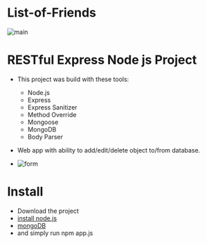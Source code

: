 # List-of-Friends

![main](https://lh5.googleusercontent.com/8BJfLcveYBTLcVS-n5R2YsmLxWKSX-wOXaP6z4JhC4tGhBhpe7E4dMbxFmsJxLR9ubiKl_bdQeAgT1HpCXC5=w1299-h639)

# RESTful Express Node js Project
* This project was build with these tools:
  * Node.js
  * Express
  * Express Sanitizer
  * Method Override
  * Mongoose
  * MongoDB
  * Body Parser
  
* Web app with ability to add/edit/delete object to/from database.
* ![form](https://lh4.googleusercontent.com/MGDR3cDhxA169P0TXHVsxjur5ERlHt5Bghgy-e9SgS-DLgsLQsxokl_u27-cFUVR_0_tLrPwHZ0WQM9r15tY=w1299-h592-rw)

# Install
* Download the project
* [install node.js](https://nodejs.org/en/download/)
* [mongoDB](https://www.mongodb.com/download-center)
* and simply run npm app.js
